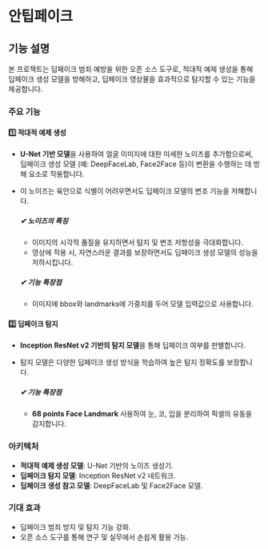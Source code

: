 # 안팁페이크
## 기능 설명

본 프로젝트는 딥페이크 범죄 예방을 위한 오픈 소스 도구로, 적대적 예제 생성을 통해 딥페이크 생성 모델을 방해하고, 딥페이크 영상물을 효과적으로 탐지할 수 있는 기능을 제공합니다.

### 주요 기능

#### 1️⃣ 적대적 예제 생성
- **U-Net 기반 모델**을 사용하여 얼굴 이미지에 대한 미세한 노이즈를 추가함으로써, 딥페이크 생성 모델 (예: DeepFaceLab, Face2Face 등)이 변환을 수행하는 데 방해 요소로 작용합니다.
- 이 노이즈는 육안으로 식별이 어려우면서도 딥페이크 모델의 변조 기능을 저해합니다.

  ##### ✔ 노이즈의 특징
  - 이미지의 시각적 품질을 유지하면서 탐지 및 변조 저항성을 극대화합니다.
  - 영상에 적용 시, 자연스러운 결과를 보장하면서도 딥페이크 생성 모델의 성능을 저하시킵니다.

  ##### ✔ 기능 특장점
  - 이미지에 bbox와 landmarks에 가중치를 두어 모델 입력값으로 사용합니다.

#### 2️⃣ 딥페이크 탐지
- **Inception ResNet v2 기반의 탐지 모델**을 통해 딥페이크 여부를 판별합니다.
- 탐지 모델은 다양한 딥페이크 생성 방식을 학습하여 높은 탐지 정확도를 보장합니다.

  ##### ✔ 기능 특장점
  - **68 points Face Landmark** 사용하여 눈, 코, 입을 분리하여 픽셀의 유동을 감지합니다.

### 아키텍처
- **적대적 예제 생성 모델**: U-Net 기반의 노이즈 생성기.
- **딥페이크 탐지 모델**: Inception ResNet v2 네트워크.
- **딥페이크 생성 참고 모델**: DeepFaceLab 및 Face2Face 모델.

### 기대 효과
- 딥페이크 범죄 방지 및 탐지 기능 강화.
- 오픈 소스 도구를 통해 연구 및 실무에서 손쉽게 활용 가능.
